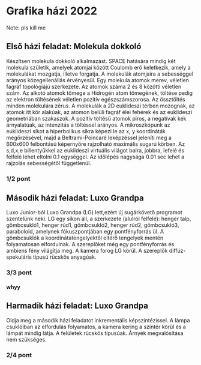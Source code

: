 # Grafika házi 2022
Note: pls kill me
## Első házi feladat: Molekula dokkoló
Készítsen molekula dokkoló alkalmazást. SPACE hatására mindig két molekula születik, amelyek atomjai között Coulomb erő keletkezik, amely a molekulákat mozgatja, illetve forgatja. A molekulák atomjaira a sebességgel arányos közegellenállás érvényesül. Egy molekula atomok merev, véletlen fagráf topológiájú szerkezete. Az atomok száma 2 és 8 közötti véletlen szám. Az alkotó atomok tömege a Hidrogén atom tömegének, töltése pedig az elektron töltésének véletlen pozitív egészszámszorosa. Az össztöltés minden molekulára zérus. A molekulák a 2D euklideszi térben mozognak, az atomok itt kör alakúak, az atomon belüli fagráf élei fehérek és az euklideszi geometriában szakaszok. A pozitív töltésű atomok piros, a negatívak kék árnyalatúak, az intenzitás a töltéssel arányos. A mikroszkópunk az euklideszi síkot a hiperbolikus síkra képezi le az x, y koordináták megőrzésével, majd a Beltrami-Poincaré leképzéssel jeleníti meg a 600x600 felbontású képernyőre rajzolható maximális sugarú körben. Az s,d,x,e billentyűkkel az euklideszi virtuális világot balra, jobbra, lefelé és felfelé lehet eltolni 0.1 egységgel. Az időlépés nagysága 0.01 sec lehet a rajzolás sebességétől függetlenül. 
### 1/2 pont
## Második házi feladat: Luxo Grandpa
Luxo Junior-ból Luxo Grandpa (LG) lett,ezért új sugárkövető programot szentelünk neki. LG egy síkon áll, a szerkezete (alulról felfelé): henger talp, gömbcsukló1, henger rúd1, gömbcsukló2, henger rúd2, gömbcsukló3, paraboloid, amelynek fókuszpontjában egy pontfényforrás ül. A gömbcsuklók a koordinátatengelyektől eltérő tengelyek mentén folyamatosan elfordulnak. A szereplőket még egy pontfényforrás és ambiens fény világítja meg. A kamera forog LG körül. A szereplők diffúz-spekuláris típusú rücskös anyagúak.
### 3/3 pont 
#### whyy
## Harmadik házi feladat: Luxo Grandpa
Oldja meg a második házi feladatot inkrementális képszintézissel. A lámpa csuklóiban az elfordulás folyamatos, a kamera kering a színtér körül és a lámpát mindig látja. A felületek rücskös típusúak. Árnyék megvalósítása nem szükséges.
### 2/4 pont
